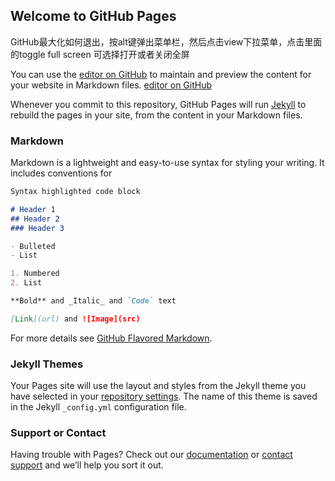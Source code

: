 ## Welcome to GitHub Pages
GitHub最大化如何退出，按alt键弹出菜单栏，然后点击view下拉菜单，点击里面的toggle full screen 可选择打开或者关闭全屏

You can use the [editor on GitHub](https://github.com/chenleigang/blog/edit/master/README.md) to maintain and preview the content for your website in Markdown files.
[editor on GitHub](https://chenleigabng.github.io/blog)

Whenever you commit to this repository, GitHub Pages will run [Jekyll](https://jekyllrb.com/) to rebuild the pages in your site, from the content in your Markdown files.

### Markdown

Markdown is a lightweight and easy-to-use syntax for styling your writing. It includes conventions for

```markdown
Syntax highlighted code block

# Header 1
## Header 2
### Header 3

- Bulleted
- List

1. Numbered
2. List

**Bold** and _Italic_ and `Code` text

[Link](url) and ![Image](src)
```

For more details see [GitHub Flavored Markdown](https://guides.github.com/features/mastering-markdown/).

### Jekyll Themes

Your Pages site will use the layout and styles from the Jekyll theme you have selected in your [repository settings](https://github.com/chenleigang/blog/settings). The name of this theme is saved in the Jekyll `_config.yml` configuration file.

### Support or Contact

Having trouble with Pages? Check out our [documentation](https://help.github.com/categories/github-pages-basics/) or [contact support](https://github.com/contact) and we’ll help you sort it out.
